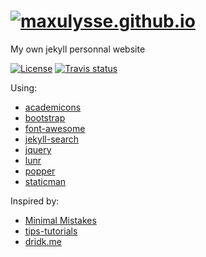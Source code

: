# [![maxulysse.github.io](assets/img/logo/logo.png "Sarek")](https://maxulysse.github.io)

My own jekyll personnal website

[![License][license-badge]][license-link]
[![Travis status][travis-badge]][travis-link]

Using:
- [academicons](https://jpswalsh.github.io/academicons/)
- [bootstrap](https://getbootstrap.com/)
- [font-awesome](http://fontawesome.io/)
- [jekyll-search](https://github.com/RishikeshDarandale/jekyll-search)
- [jquery](https://jquery.com/)
- [lunr](https://lunrjs.com/)
- [popper](https://popper.js.org/)
- [staticman](https://staticman.net/)

Inspired by:
- [Minimal Mistakes](https://github.com/mmistakes/minimal-mistakes)
- [tips-tutorials](https://github.com/dalanzg/tips-tutorials)
- [dridk.me](https://github.com/dridk/blog)

[license-badge]: https://img.shields.io/github/license/MaxUlysse/maxulysse.github.io.svg
[license-link]: https://github.com/MaxUlysse/maxulysse.github.io/blob/master/LICENSE
[travis-badge]: https://api.travis-ci.org/MaxUlysse/maxulysse.github.io.svg
[travis-link]: https://travis-ci.org/MaxUlysse/maxulysse.github.io
